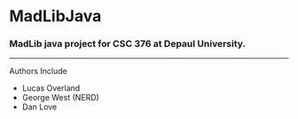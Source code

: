 # MadLibJava
### MadLib java project for CSC 376 at Depaul University.
---
Authors Include
  * Lucas Overland
  * George West (NERD)
  * Dan Love
